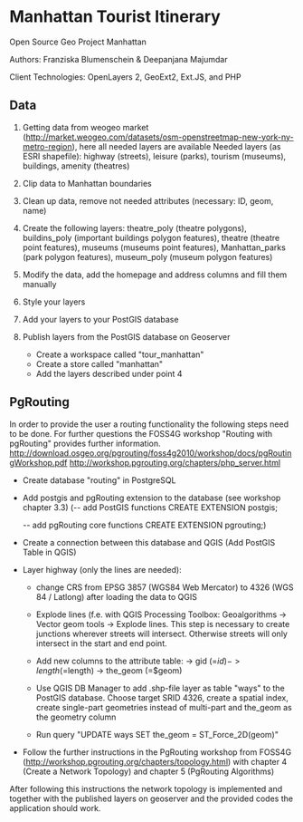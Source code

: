 # Manhattan Tourist Itinerary

Open Source Geo Project Manhattan

Authors: Franziska Blumenschein & Deepanjana Majumdar

Client Technologies: OpenLayers 2, GeoExt2, Ext.JS, and PHP

## Data

1. Getting data from weogeo market (http://market.weogeo.com/datasets/osm-openstreetmap-new-york-ny-metro-region), here all needed layers are available
   Needed layers (as ESRI shapefile): highway (streets), leisure (parks), tourism (museums), buildings, amenity (theatres)
   
2. Clip data to Manhattan boundaries

3. Clean up data, remove not needed attributes (necessary: ID, geom, name)

4. Create the following layers: theatre_poly (theatre polygons), buildins_poly (important buildings polygon features), theatre (theatre point features), 
   museums (museums point features), Manhattan_parks (park polygon features), museum_poly (museum polygon features)
   
5. Modify the data, add the homepage and address columns and fill them manually

6. Style your layers

7. Add your layers to your PostGIS database

8. Publish layers from the PostGIS database on Geoserver
	- Create a workspace called "tour_manhattan"
	- Create a store called "manhattan"
	- Add the layers described under point 4

## PgRouting

In order to provide the user a routing functionality the following steps need to be done. For further questions the FOSS4G workshop "Routing with pgRouting" provides
further information.
http://download.osgeo.org/pgrouting/foss4g2010/workshop/docs/pgRoutingWorkshop.pdf
http://workshop.pgrouting.org/chapters/php_server.html

- Create database "routing" in PostgreSQL 

- Add postgis and pgRouting extension to the database (see workshop chapter 3.3)
  (-- add PostGIS functions
	CREATE EXTENSION postgis;

	-- add pgRouting core functions
	CREATE EXTENSION pgrouting;)

- Create a connection between this database and QGIS (Add PostGIS Table in QGIS)

- Layer highway (only the lines are needed):

	- change CRS from EPSG 3857 (WGS84 Web Mercator) to 4326 (WGS 84 / Latlong) after loading the data to QGIS
	
	- Explode lines (f.e. with QGIS Processing Toolbox: Geoalgorithms -> Vector geom tools -> Explode lines. 
	  This step is necessary to create junctions wherever streets will intersect. Otherwise streets will only intersect in the start and end point.
	  
	- Add new columns to the attribute table: -> gid (=$id)
											  -> length (=$length)
											  -> the_geom (=$geom)
	
    - Use QGIS DB Manager to add .shp-file layer as table "ways" to the PostGIS database. Choose target SRID 4326, create a spatial index, create single-part geometries 
	  instead of multi-part and the_geom as the geometry column
	  
	- Run query "UPDATE ways SET the_geom = ST_Force_2D(geom)"

- Follow the further instructions in the PgRouting workshop from FOSS4G (http://workshop.pgrouting.org/chapters/topology.html) with chapter 4 (Create a Network Topology)
  and chapter 5 (PgRouting Algorithms)
  
After following this instructions the network topology is implemented and together with the published layers on geoserver and the provided codes the application 
should work.
